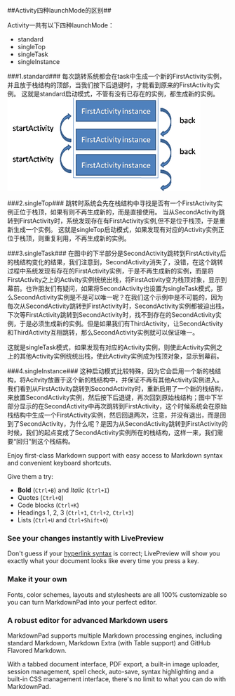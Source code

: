 ##Activity四种launchMode的区别##

Activity一共有以下四种launchMode：

- standard
- singleTop
- singleTask
- singleInstance

###1.standard###
每次跳转系统都会在task中生成一个新的FirstActivity实例，并且放于栈结构的顶部，当我们按下后退键时，才能看到原来的FirstActivity实例。
这就是standard启动模式，不管有没有已存在的实例，都生成新的实例。
![](https://raw.githubusercontent.com/xj107359/Readme/master/Picutres/Activity_launchModes/standard.gif)

###2.singleTop###
跳转时系统会先在栈结构中寻找是否有一个FirstActivity实例正位于栈顶，如果有则不再生成新的，而是直接使用。
当从SecondActivity跳转到FirstActivity时，系统发现存在有FirstActivity实例,但不是位于栈顶，于是重新生成一个实例。
这就是singleTop启动模式，如果发现有对应的Activity实例正位于栈顶，则重复利用，不再生成新的实例。

###3.singleTask###
在图中的下半部分是SecondActivity跳转到FirstActivity后的栈结构变化的结果，我们注意到，SecondActivity消失了，没错，在这个跳转过程中系统发现有存在的FirstActivity实例，于是不再生成新的实例，而是将FirstActivity之上的Activity实例统统出栈，将FirstActivity变为栈顶对象，显示到幕前。也许朋友们有疑问，如果将SecondActivity也设置为singleTask模式，那么SecondActivity实例是不是可以唯一呢？在我们这个示例中是不可能的，因为每次从SecondActivity跳转到FirstActivity时，SecondActivity实例都被迫出栈，下次等FirstActivity跳转到SecondActivity时，找不到存在的SecondActivity实例，于是必须生成新的实例。但是如果我们有ThirdActivity，让SecondActivity和ThirdActivity互相跳转，那么SecondActivity实例就可以保证唯一。

这就是singleTask模式，如果发现有对应的Activity实例，则使此Activity实例之上的其他Activity实例统统出栈，使此Activity实例成为栈顶对象，显示到幕前。

###4.singleInstance###
这种启动模式比较特殊，因为它会启用一个新的栈结构，将Acitvity放置于这个新的栈结构中，并保证不再有其他Activity实例进入。
我们看到从FirstActivity跳转到SecondActivity时，重新启用了一个新的栈结构，来放置SecondActivity实例，然后按下后退键，再次回到原始栈结构；图中下半部分显示的在SecondActivity中再次跳转到FirstActivity，这个时候系统会在原始栈结构中生成一个FirstActivity实例，然后回退两次，注意，并没有退出，而是回到了SecondActivity，为什么呢？是因为从SecondActivity跳转到FirstActivity的时候，我们的起点变成了SecondActivity实例所在的栈结构，这样一来，我们需要“回归”到这个栈结构。


Enjoy first-class Markdown support with easy access to  Markdown syntax and convenient keyboard shortcuts.

Give them a try:

- **Bold** (`Ctrl+B`) and *Italic* (`Ctrl+I`)
- Quotes (`Ctrl+Q`)
- Code blocks (`Ctrl+K`)
- Headings 1, 2, 3 (`Ctrl+1`, `Ctrl+2`, `Ctrl+3`)
- Lists (`Ctrl+U` and `Ctrl+Shift+O`)

### See your changes instantly with LivePreview ###

Don't guess if your [hyperlink syntax](http://markdownpad.com) is correct; LivePreview will show you exactly what your document looks like every time you press a key.

### Make it your own ###

Fonts, color schemes, layouts and stylesheets are all 100% customizable so you can turn MarkdownPad into your perfect editor.

### A robust editor for advanced Markdown users ###

MarkdownPad supports multiple Markdown processing engines, including standard Markdown, Markdown Extra (with Table support) and GitHub Flavored Markdown.

With a tabbed document interface, PDF export, a built-in image uploader, session management, spell check, auto-save, syntax highlighting and a built-in CSS management interface, there's no limit to what you can do with MarkdownPad.
